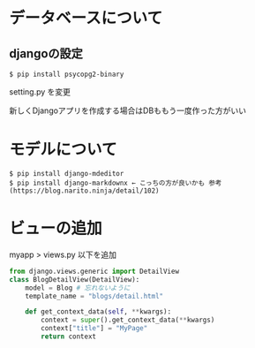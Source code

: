 # データベースについて

## djangoの設定
```
$ pip install psycopg2-binary
```
setting.py を変更

新しくDjangoアプリを作成する場合はDBももう一度作った方がいい

# モデルについて
```
$ pip install django-mdeditor
$ pip install django-markdownx ← こっちの方が良いかも 参考(https://blog.narito.ninja/detail/102)
```
# ビューの追加
myapp > views.py 以下を追加<br>
```python
from django.views.generic import DetailView
class BlogDetailView(DetailView):
    model = Blog # 忘れないように
    template_name = "blogs/detail.html"

    def get_context_data(self, **kwargs):
        context = super().get_context_data(**kwargs)
        context["title"] = "MyPage"
        return context
```

